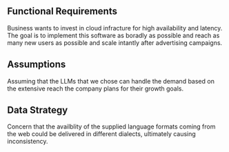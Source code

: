 ## Functional Requirements

Business wants to invest in cloud infracture for high availability and latency. The goal is to implement this software as boradly as possible and reach as many new users as possible and scale intantly after advertising campaigns.

## Assumptions

Assuming that the LLMs that we chose can handle the demand based on the extensive reach the company plans for their growth goals.

## Data Strategy

Concern that the availblity of the supplied language formats coming from the web could be delivered in different dialects, ultimately causing inconsistency.
